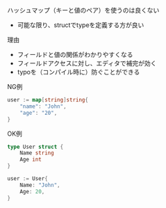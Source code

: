 ハッシュマップ（キーと値のペア）を使うのは良くない
- 可能な限り、structでtypeを定義する方が良い

理由
- フィールドと値の関係がわかりやすくなる
- フィールドアクセスに対し、エディタで補完が効く
- typoを（コンパイル時に）防ぐことができる

NG例
```go
user := map[string]string{
    "name": "John",
    "age": "20",
}
```

OK例
```go
type User struct {
    Name string
    Age int
}

user := User{
    Name: "John",
    Age: 20,
}
```
